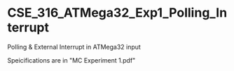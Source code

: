 # CSE_316_ATMega32_Exp1_Polling_Interrupt
Polling &amp; External Interrupt in ATMega32 input

Speicifications are in "MC Experiment 1.pdf"

